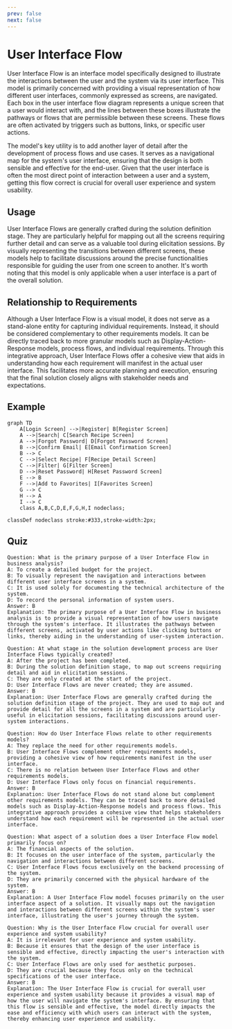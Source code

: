 ```yaml
---
prev: false
next: false
---
```


# User Interface Flow

User Interface Flow is an interface model specifically designed to illustrate the interactions between the user and the system via its user interface. This model is primarily concerned with providing a visual representation of how different user interfaces, commonly expressed as screens, are navigated. Each box in the user interface flow diagram represents a unique screen that a user would interact with, and the lines between these boxes illustrate the pathways or flows that are permissible between these screens. These flows are often activated by triggers such as buttons, links, or specific user actions.

The model's key utility is to add another layer of detail after the development of process flows and use cases. It serves as a navigational map for the system's user interface, ensuring that the design is both sensible and effective for the end-user. Given that the user interface is often the most direct point of interaction between a user and a system, getting this flow correct is crucial for overall user experience and system usability.

## Usage

User Interface Flows are generally crafted during the solution definition stage. They are particularly helpful for mapping out all the screens requiring further detail and can serve as a valuable tool during elicitation sessions. By visually representing the transitions between different screens, these models help to facilitate discussions around the precise functionalities responsible for guiding the user from one screen to another. It's worth noting that this model is only applicable when a user interface is a part of the overall solution.

## Relationship to Requirements

Although a User Interface Flow is a visual model, it does not serve as a stand-alone entity for capturing individual requirements. Instead, it should be considered complementary to other requirements models. It can be directly traced back to more granular models such as Display-Action-Response models, process flows, and individual requirements. Through this integrative approach, User Interface Flows offer a cohesive view that aids in understanding how each requirement will manifest in the actual user interface. This facilitates more accurate planning and execution, ensuring that the final solution closely aligns with stakeholder needs and expectations.

## Example

```mermaid
graph TD
    A[Login Screen] -->|Register| B[Register Screen]
    A -->|Search| C[Search Recipe Screen]
    A -->|Forgot Password| D[Forgot Password Screen]
    B -->|Confirm Email| E[Email Confirmation Screen]
    B --> C
    C -->|Select Recipe| F[Recipe Detail Screen]
    C -->|Filter| G[Filter Screen]
    D -->|Reset Password| H[Reset Password Screen]
    E --> B
    F -->|Add to Favorites| I[Favorites Screen]
    G --> C
    H --> A
    I --> C
    class A,B,C,D,E,F,G,H,I nodeclass;

classDef nodeclass stroke:#333,stroke-width:2px;
```

## Quiz

```quiz
Question: What is the primary purpose of a User Interface Flow in business analysis?
A: To create a detailed budget for the project.
B: To visually represent the navigation and interactions between different user interface screens in a system.
C: It is used solely for documenting the technical architecture of the system.
D: To record the personal information of system users.
Answer: B
Explanation: The primary purpose of a User Interface Flow in business analysis is to provide a visual representation of how users navigate through the system's interface. It illustrates the pathways between different screens, activated by user actions like clicking buttons or links, thereby aiding in the understanding of user-system interaction.

Question: At what stage in the solution development process are User Interface Flows typically created?
A: After the project has been completed.
B: During the solution definition stage, to map out screens requiring detail and aid in elicitation sessions.
C: They are only created at the start of the project.
D: User Interface Flows are never created; they are assumed.
Answer: B
Explanation: User Interface Flows are generally crafted during the solution definition stage of the project. They are used to map out and provide detail for all the screens in a system and are particularly useful in elicitation sessions, facilitating discussions around user-system interactions.

Question: How do User Interface Flows relate to other requirements models?
A: They replace the need for other requirements models.
B: User Interface Flows complement other requirements models, providing a cohesive view of how requirements manifest in the user interface.
C: There is no relation between User Interface Flows and other requirements models.
D: User Interface Flows only focus on financial requirements.
Answer: B
Explanation: User Interface Flows do not stand alone but complement other requirements models. They can be traced back to more detailed models such as Display-Action-Response models and process flows. This integrative approach provides a cohesive view that helps stakeholders understand how each requirement will be represented in the actual user interface.

Question: What aspect of a solution does a User Interface Flow model primarily focus on?
A: The financial aspects of the solution.
B: It focuses on the user interface of the system, particularly the navigation and interactions between different screens.
C: User Interface Flows focus exclusively on the backend processing of the system.
D: They are primarily concerned with the physical hardware of the system.
Answer: B
Explanation: A User Interface Flow model focuses primarily on the user interface aspect of a solution. It visually maps out the navigation and interactions between different screens within the system's user interface, illustrating the user's journey through the system.

Question: Why is the User Interface Flow crucial for overall user experience and system usability?
A: It is irrelevant for user experience and system usability.
B: Because it ensures that the design of the user interface is sensible and effective, directly impacting the user's interaction with the system.
C: User Interface Flows are only used for aesthetic purposes.
D: They are crucial because they focus only on the technical specifications of the user interface.
Answer: B
Explanation: The User Interface Flow is crucial for overall user experience and system usability because it provides a visual map of how the user will navigate the system's interface. By ensuring that this flow is sensible and effective, the model directly impacts the ease and efficiency with which users can interact with the system, thereby enhancing user experience and usability.
```
